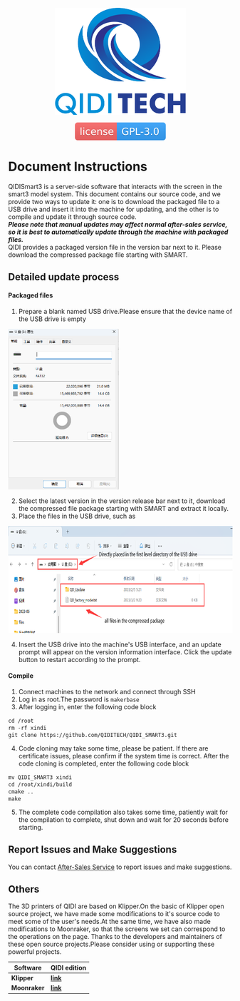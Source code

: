 <p align="center"><img src="other/QIDI.png" height="240" alt="QIDI's logo" /></p>
<p align="center"><a href="/LICENSE"><img alt="GPL-V3.0 License" src="other/qidi.svg"></a></p>

# Document Instructions
QIDISmart3 is a server-side software that interacts with the screen in the smart3 model system. This document contains our source code, and we provide two ways to update it: one is to download the packaged file to a USB drive and insert it into the machine for updating, and the other is to compile and update it through source code.  
***Please note that manual updates may affect normal after-sales service, so it is best to automatically update through the machine with packaged files.***  
QIDI provides a packaged version file in the version bar next to it. Please download the compressed package file starting with SMART.

## Detailed update process
#### Packaged files
1. Prepare a blank named USB drive.Please ensure that the device name of the USB drive is empty

<p align="left"><img src="other/blankname.png" height="360" alt="sample"></p>

2. Select the latest version in the version release bar next to it, download the compressed file package starting with SMART and extract it locally.
3. Place the files in the USB drive, such as

<p align="left"><img src="other/sample.png" height="240" alt="sample"></p>

4. Insert the USB drive into the machine's USB interface, and an update prompt will appear on the version information interface. Click the update button to restart according to the prompt.


#### Compile
1. Connect machines to the network and connect through SSH
2. Log in as root.The password is `makerbase`
3. After logging in, enter the following code block
```shell
cd /root
rm -rf xindi
git clone https://github.com/QIDITECH/QIDI_SMART3.git
```
4. Code cloning may take some time, please be patient. If there are certificate issues, please confirm if the system time is correct. After the code cloning is completed, enter the following code block
```shell
mv QIDI_SMART3 xindi
cd /root/xindi/build
cmake ..
make
```
5. The complete code compilation also takes some time, patiently wait for the compilation to complete, shut down and wait for 20 seconds before starting.

## Report Issues and Make Suggestions

You can contact [After-Sales Service](https://qidi3d.com/pages/warranty-policy-after-sales-support) to report issues and make suggestions.

## Others

The 3D printers of QIDI are based on Klipper.On the basic of Klipper open source project, we have made some modifications to it's source code to meet some of the user's needs.At the same time, we have also made modifications to Moonraker, so that the screens we set can correspond to the operations on the page.
Thanks to the developers and maintainers of these open source projects.Please consider using or supporting these powerful projects.

 Software |  QIDI edition
 ----|----
**Klipper** | **[link](https://github.com/QIDITECH/klipper)**
**Moonraker** | **[link](https://github.com/QIDITECH/moonrake)**









  
